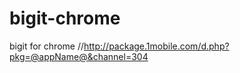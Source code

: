 bigit-chrome
============

bigit for chrome
//http://package.1mobile.com/d.php?pkg=@appName@&channel=304